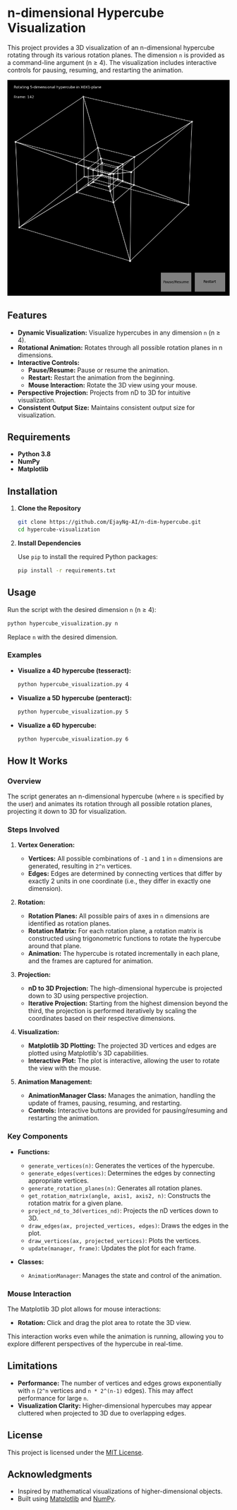 
# n-dimensional Hypercube Visualization

This project provides a 3D visualization of an n-dimensional hypercube rotating through its various rotation planes. The dimension `n` is provided as a command-line argument (n ≥ 4). The visualization includes interactive controls for pausing, resuming, and restarting the animation.

![Hypercube Visualization Screenshot](screenshot.png)

## Features

- **Dynamic Visualization:** Visualize hypercubes in any dimension `n` (n ≥ 4).
- **Rotational Animation:** Rotates through all possible rotation planes in n dimensions.
- **Interactive Controls:**
  - **Pause/Resume:** Pause or resume the animation.
  - **Restart:** Restart the animation from the beginning.
  - **Mouse Interaction:** Rotate the 3D view using your mouse.
- **Perspective Projection:** Projects from nD to 3D for intuitive visualization.
- **Consistent Output Size:** Maintains consistent output size for visualization.

## Requirements

- **Python 3.8**
- **NumPy**
- **Matplotlib**

## Installation

1. **Clone the Repository**

   ```bash
   git clone https://github.com/EjayNg-AI/n-dim-hypercube.git
   cd hypercube-visualization
   ```

2. **Install Dependencies**

   Use `pip` to install the required Python packages:

   ```bash
   pip install -r requirements.txt
   ```

## Usage

Run the script with the desired dimension `n` (n ≥ 4):

```bash
python hypercube_visualization.py n
```

Replace `n` with the desired dimension.

### Examples

- **Visualize a 4D hypercube (tesseract):**

  ```bash
  python hypercube_visualization.py 4
  ```

- **Visualize a 5D hypercube (penteract):**

  ```bash
  python hypercube_visualization.py 5
  ```

- **Visualize a 6D hypercube:**

  ```bash
  python hypercube_visualization.py 6
  ```

## How It Works

### Overview

The script generates an n-dimensional hypercube (where `n` is specified by the user) and animates its rotation through all possible rotation planes, projecting it down to 3D for visualization.

### Steps Involved

1. **Vertex Generation:**
   - **Vertices:** All possible combinations of `-1` and `1` in `n` dimensions are generated, resulting in `2^n` vertices.
   - **Edges:** Edges are determined by connecting vertices that differ by exactly 2 units in one coordinate (i.e., they differ in exactly one dimension).

2. **Rotation:**
   - **Rotation Planes:** All possible pairs of axes in `n` dimensions are identified as rotation planes.
   - **Rotation Matrix:** For each rotation plane, a rotation matrix is constructed using trigonometric functions to rotate the hypercube around that plane.
   - **Animation:** The hypercube is rotated incrementally in each plane, and the frames are captured for animation.

3. **Projection:**
   - **nD to 3D Projection:** The high-dimensional hypercube is projected down to 3D using perspective projection.
   - **Iterative Projection:** Starting from the highest dimension beyond the third, the projection is performed iteratively by scaling the coordinates based on their respective dimensions.

4. **Visualization:**
   - **Matplotlib 3D Plotting:** The projected 3D vertices and edges are plotted using Matplotlib's 3D capabilities.
   - **Interactive Plot:** The plot is interactive, allowing the user to rotate the view with the mouse.

5. **Animation Management:**
   - **AnimationManager Class:** Manages the animation, handling the update of frames, pausing, resuming, and restarting.
   - **Controls:** Interactive buttons are provided for pausing/resuming and restarting the animation.

### Key Components

- **Functions:**
  - `generate_vertices(n)`: Generates the vertices of the hypercube.
  - `generate_edges(vertices)`: Determines the edges by connecting appropriate vertices.
  - `generate_rotation_planes(n)`: Generates all rotation planes.
  - `get_rotation_matrix(angle, axis1, axis2, n)`: Constructs the rotation matrix for a given plane.
  - `project_nd_to_3d(vertices_nd)`: Projects the nD vertices down to 3D.
  - `draw_edges(ax, projected_vertices, edges)`: Draws the edges in the plot.
  - `draw_vertices(ax, projected_vertices)`: Plots the vertices.
  - `update(manager, frame)`: Updates the plot for each frame.

- **Classes:**
  - `AnimationManager`: Manages the state and control of the animation.

### Mouse Interaction

The Matplotlib 3D plot allows for mouse interactions:

- **Rotation:** Click and drag the plot area to rotate the 3D view.

This interaction works even while the animation is running, allowing you to explore different perspectives of the hypercube in real-time.

## Limitations

- **Performance:** The number of vertices and edges grows exponentially with `n` (`2^n` vertices and `n * 2^(n-1)` edges). This may affect performance for large `n`.
- **Visualization Clarity:** Higher-dimensional hypercubes may appear cluttered when projected to 3D due to overlapping edges.

## License

This project is licensed under the [MIT License](LICENSE).

## Acknowledgments

- Inspired by mathematical visualizations of higher-dimensional objects.
- Built using [Matplotlib](https://matplotlib.org/) and [NumPy](https://numpy.org/).